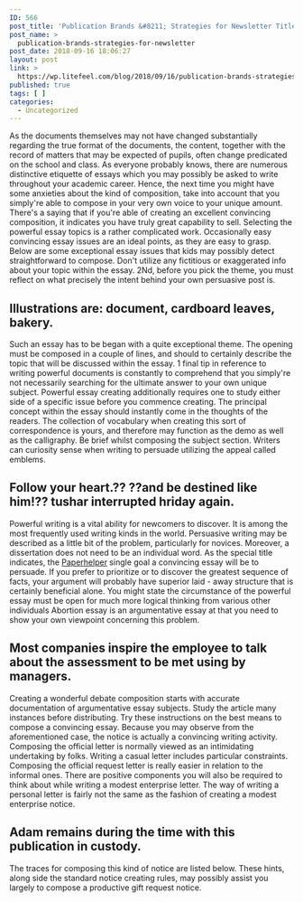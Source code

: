 ```yaml
---
ID: 566
post_title: 'Publication Brands &#8211; Strategies for Newsletter Titles'
post_name: >
  publication-brands-strategies-for-newsletter
post_date: 2018-09-16 18:06:27
layout: post
link: >
  https://wp.litefeel.com/blog/2018/09/16/publication-brands-strategies-for-newsletter/
published: true
tags: [ ]
categories:
  - Uncategorized
---
```

<p>As the documents themselves may not have changed substantially regarding the true format of the documents, the content, together with the record of matters that may be expected of pupils, often change predicated on the school and class. As everyone probably knows, there are numerous distinctive etiquette of essays which you may possibly be asked to write throughout your academic career.<!--more--> Hence, the next time you might have some anxieties about the kind of composition, take into account that you simply're able to compose in your very own voice to your unique amount. There's a saying that if you're able of creating an excellent convincing composition, it indicates you have truly great capability to sell. Selecting the powerful essay topics is a rather complicated work. Occasionally easy convincing essay issues are an ideal points, as they are easy to grasp. Below are some exceptional essay issues that kids may possibly detect straightforward to compose. Don't utilize any fictitious or exaggerated info about your topic within the essay. 2Nd, before you pick the theme, you must reflect on what precisely the intent behind your own persuasive post is.  <h2>Illustrations are: document, cardboard leaves, bakery.</h2></p><p>Such an essay has to be began with a quite exceptional theme. The opening must be composed in a couple of lines, and should to certainly describe the topic that will be discussed within the essay. 1 final tip in reference to writing powerful documents is constantly to comprehend that you simply're not necessarily searching for the ultimate answer to your own unique subject. Powerful essay creating additionally requires one to study either side of a specific issue before you commence creating. The principal concept within the essay should instantly come in the thoughts of the readers. The collection of vocabulary when creating this sort of correspondence is yours, and therefore may function as the demo as well as the calligraphy. Be brief whilst composing the subject section. Writers can curiosity sense when writing to persuade utilizing the appeal called emblems.  <h2>Follow your heart.??  ??and be destined like him!?? tushar interrupted hriday again.</h2></p><p>Powerful writing is a vital ability for newcomers to discover. It is among the most frequently used writing kinds in the world. Persuasive writing may be described as a little bit of the problem, particularly for novices. Moreover, a dissertation does not need to be an individual word. As the special title indicates, the <a href="https://paper-helper.org/">Paperhelper</a> single goal a convincing essay will be to persuade. If you prefer to prioritize or to discover the greatest sequence of facts, your argument will probably have superior laid - away structure that is certainly beneficial alone. You might state the circumstance of the powerful essay must be open for much more logical thinking from various other individuals Abortion essay is an argumentative essay at that you need to show your own viewpoint concerning this problem.  <h2>Most companies inspire the employee to talk about the assessment to be met using by managers.</h2></p><p>Creating a wonderful debate composition starts with accurate documentation of argumentative essay subjects. Study the article many instances before distributing. Try these instructions on the best means to compose a convincing essay. Because you may observe from the aforementioned case, the notice is actually a convincing writing activity. Composing the official letter is normally viewed as an intimidating undertaking by folks. Writing a casual letter includes particular constraints. Composing the official request letter is really easier in relation to the informal ones. There are positive components you will also be required to think about while writing a modest enterprise letter. The way of writing a personal letter is fairly not the same as the fashion of creating a modest enterprise notice.   <h2>Adam remains during the time with this publication in custody.</h2></p><p>The traces for composing this kind of notice are listed below. These hints, along side the standard notice creating rules, may possibly assist you largely to compose a productive gift request notice.  
</p>